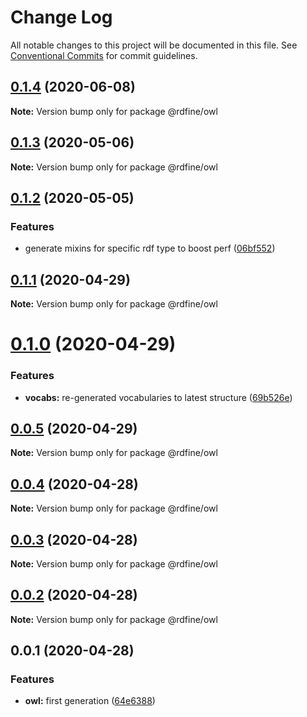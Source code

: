 # Change Log

All notable changes to this project will be documented in this file.
See [Conventional Commits](https://conventionalcommits.org) for commit guidelines.

## [0.1.4](https://github.com/tpluscode/rdfine/compare/@rdfine/owl@0.1.3...@rdfine/owl@0.1.4) (2020-06-08)

**Note:** Version bump only for package @rdfine/owl





## [0.1.3](https://github.com/tpluscode/rdfine/compare/@rdfine/owl@0.1.2...@rdfine/owl@0.1.3) (2020-05-06)

**Note:** Version bump only for package @rdfine/owl





## [0.1.2](https://github.com/tpluscode/rdfine/compare/@rdfine/owl@0.1.1...@rdfine/owl@0.1.2) (2020-05-05)


### Features

* generate mixins for specific rdf type to boost perf ([06bf552](https://github.com/tpluscode/rdfine/commit/06bf552f50f516a62f7c2bb05b9f17beb2159aee))





## [0.1.1](https://github.com/tpluscode/rdfine/compare/@rdfine/owl@0.1.0...@rdfine/owl@0.1.1) (2020-04-29)

**Note:** Version bump only for package @rdfine/owl





# [0.1.0](https://github.com/tpluscode/rdfine/compare/@rdfine/owl@0.0.5...@rdfine/owl@0.1.0) (2020-04-29)


### Features

* **vocabs:** re-generated vocabularies to latest structure ([69b526e](https://github.com/tpluscode/rdfine/commit/69b526e69e7094ec7563f69525c60822ae1572b2))





## [0.0.5](https://github.com/tpluscode/rdfine/compare/@rdfine/owl@0.0.4...@rdfine/owl@0.0.5) (2020-04-29)

**Note:** Version bump only for package @rdfine/owl





## [0.0.4](https://github.com/tpluscode/rdfine/compare/@rdfine/owl@0.0.3...@rdfine/owl@0.0.4) (2020-04-28)

**Note:** Version bump only for package @rdfine/owl





## [0.0.3](https://github.com/tpluscode/rdfine/compare/@rdfine/owl@0.0.2...@rdfine/owl@0.0.3) (2020-04-28)

**Note:** Version bump only for package @rdfine/owl





## [0.0.2](https://github.com/tpluscode/rdfine/compare/@rdfine/owl@0.0.1...@rdfine/owl@0.0.2) (2020-04-28)

**Note:** Version bump only for package @rdfine/owl





## 0.0.1 (2020-04-28)


### Features

* **owl:** first generation ([64e6388](https://github.com/tpluscode/rdfine/commit/64e6388b3a9aed9fe91f54fb21879f76d7e3169c))
